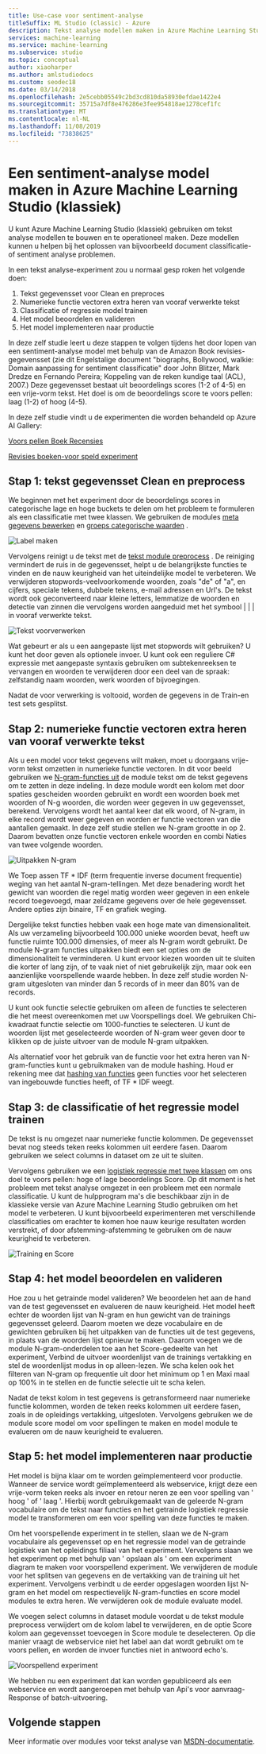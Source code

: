 ```yaml
---
title: Use-case voor sentiment-analyse
titleSuffix: ML Studio (classic) - Azure
description: Tekst analyse modellen maken in Azure Machine Learning Studio (klassiek) met behulp van modules voor tekst voorverwerken, N-gram of functie-hashing
services: machine-learning
ms.service: machine-learning
ms.subservice: studio
ms.topic: conceptual
author: xiaoharper
ms.author: amlstudiodocs
ms.custom: seodec18
ms.date: 03/14/2018
ms.openlocfilehash: 2e5cebb05549c2bd3cd810da58930efdae1422e4
ms.sourcegitcommit: 35715a7df8e476286e3fee954818ae1278cef1fc
ms.translationtype: MT
ms.contentlocale: nl-NL
ms.lasthandoff: 11/08/2019
ms.locfileid: "73838625"
---
```

# <a name="create-a-sentiment-analysis-model-in-azure-machine-learning-studio-classic"></a>Een sentiment-analyse model maken in Azure Machine Learning Studio (klassiek)

U kunt Azure Machine Learning Studio (klassiek) gebruiken om tekst analyse modellen te bouwen en te operationeel maken. Deze modellen kunnen u helpen bij het oplossen van bijvoorbeeld document classificatie-of sentiment analyse problemen.

In een tekst analyse-experiment zou u normaal gesp roken het volgende doen:

1. Tekst gegevensset voor Clean en preproces
2. Numerieke functie vectoren extra heren van vooraf verwerkte tekst
3. Classificatie of regressie model trainen
4. Het model beoordelen en valideren
5. Het model implementeren naar productie

In deze zelf studie leert u deze stappen te volgen tijdens het door lopen van een sentiment-analyse model met behulp van de Amazon Book revisies-gegevensset (zie dit Engelstalige document "biographs, Bollywood, walkie: Domain aanpassing for sentiment classificatie" door John Blitzer, Mark Dredze en Fernando Pereira; Koppeling van de reken kundige taal (ACL), 2007.) Deze gegevensset bestaat uit beoordelings scores (1-2 of 4-5) en een vrije-vorm tekst. Het doel is om de beoordelings score te voors pellen: laag (1-2) of hoog (4-5).

In deze zelf studie vindt u de experimenten die worden behandeld op Azure AI Gallery:

[Voors pellen Boek Recensies](https://gallery.azure.ai/Experiment/Predict-Book-Reviews-1)

[Revisies boeken-voor speld experiment](https://gallery.azure.ai/Experiment/Predict-Book-Reviews-Predictive-Experiment-1)

## <a name="step-1-clean-and-preprocess-text-dataset"></a>Stap 1: tekst gegevensset Clean en preprocess
We beginnen met het experiment door de beoordelings scores in categorische lage en hoge buckets te delen om het probleem te formuleren als een classificatie met twee klassen. We gebruiken de modules [meta gegevens bewerken](https://msdn.microsoft.com/library/azure/dn905986.aspx) en [groeps categorische waarden](https://msdn.microsoft.com/library/azure/dn906014.aspx) .

![Label maken](./media/text-analytics-module-tutorial/create-label.png)

Vervolgens reinigt u de tekst met de [tekst module preprocess](https://msdn.microsoft.com/library/azure/mt762915.aspx) . De reiniging vermindert de ruis in de gegevensset, helpt u de belangrijkste functies te vinden en de nauw keurigheid van het uiteindelijke model te verbeteren. We verwijderen stopwords-veelvoorkomende woorden, zoals "de" of "a", en cijfers, speciale tekens, dubbele tekens, e-mail adressen en Url's. De tekst wordt ook geconverteerd naar kleine letters, lemmatize de woorden en detectie van zinnen die vervolgens worden aangeduid met het symbool | | | in vooraf verwerkte tekst.

![Tekst voorverwerken](./media/text-analytics-module-tutorial/preprocess-text.png)

Wat gebeurt er als u een aangepaste lijst met stopwords wilt gebruiken? U kunt het door geven als optionele invoer. U kunt ook een reguliere C# expressie met aangepaste syntaxis gebruiken om subtekenreeksen te vervangen en woorden te verwijderen door een deel van de spraak: zelfstandig naam woorden, werk woorden of bijvoegingen.

Nadat de voor verwerking is voltooid, worden de gegevens in de Train-en test sets gesplitst.

## <a name="step-2-extract-numeric-feature-vectors-from-pre-processed-text"></a>Stap 2: numerieke functie vectoren extra heren van vooraf verwerkte tekst
Als u een model voor tekst gegevens wilt maken, moet u doorgaans vrije-vorm tekst omzetten in numerieke functie vectoren. In dit voor beeld gebruiken we [N-gram-functies uit](https://msdn.microsoft.com/library/azure/mt762916.aspx) de module tekst om de tekst gegevens om te zetten in deze indeling. In deze module wordt een kolom met door spaties gescheiden woorden gebruikt en wordt een woorden boek met woorden of N-g woorden, die worden weer gegeven in uw gegevensset, berekend. Vervolgens wordt het aantal keer dat elk woord, of N-gram, in elke record wordt weer gegeven en worden er functie vectoren van die aantallen gemaakt. In deze zelf studie stellen we N-gram grootte in op 2. Daarom bevatten onze functie vectoren enkele woorden en combi Naties van twee volgende woorden.

![Uitpakken N-gram](./media/text-analytics-module-tutorial/extract-ngrams.png)

We Toep assen TF * IDF (term frequentie inverse document frequentie) weging van het aantal N-gram-tellingen. Met deze benadering wordt het gewicht van woorden die regel matig worden weer gegeven in een enkele record toegevoegd, maar zeldzame gegevens over de hele gegevensset. Andere opties zijn binaire, TF en grafiek weging.

Dergelijke tekst functies hebben vaak een hoge mate van dimensionaliteit. Als uw verzameling bijvoorbeeld 100.000 unieke woorden bevat, heeft uw functie ruimte 100.000 dimensies, of meer als N-gram wordt gebruikt. De module N-gram functies uitpakken biedt een set opties om de dimensionaliteit te verminderen. U kunt ervoor kiezen woorden uit te sluiten die korter of lang zijn, of te vaak niet of niet gebruikelijk zijn, maar ook een aanzienlijke voorspellende waarde hebben. In deze zelf studie worden N-gram uitgesloten van minder dan 5 records of in meer dan 80% van de records.

U kunt ook functie selectie gebruiken om alleen de functies te selecteren die het meest overeenkomen met uw Voorspellings doel. We gebruiken Chi-kwadraat functie selectie om 1000-functies te selecteren. U kunt de woorden lijst met geselecteerde woorden of N-gram weer geven door te klikken op de juiste uitvoer van de module N-gram uitpakken.

Als alternatief voor het gebruik van de functie voor het extra heren van N-gram-functies kunt u gebruikmaken van de module hashing. Houd er rekening mee dat [hashing van functies](https://msdn.microsoft.com/library/azure/dn906018.aspx) geen functies voor het selecteren van ingebouwde functies heeft, of TF * IDF weegt.

## <a name="step-3-train-classification-or-regression-model"></a>Stap 3: de classificatie of het regressie model trainen
De tekst is nu omgezet naar numerieke functie kolommen. De gegevensset bevat nog steeds teken reeks kolommen uit eerdere fasen. Daarom gebruiken we select columns in dataset om ze uit te sluiten.

Vervolgens gebruiken we een [logistiek regressie met twee klassen](https://msdn.microsoft.com/library/azure/dn905994.aspx) om ons doel te voors pellen: hoge of lage beoordelings Score. Op dit moment is het probleem met tekst analyse omgezet in een probleem met een normale classificatie. U kunt de hulpprogram ma's die beschikbaar zijn in de klassieke versie van Azure Machine Learning Studio gebruiken om het model te verbeteren. U kunt bijvoorbeeld experimenteren met verschillende classificaties om erachter te komen hoe nauw keurige resultaten worden verstrekt, of door afstemming-afstemming te gebruiken om de nauw keurigheid te verbeteren.

![Training en Score](./media/text-analytics-module-tutorial/scoring-text.png)

## <a name="step-4-score-and-validate-the-model"></a>Stap 4: het model beoordelen en valideren
Hoe zou u het getrainde model valideren? We beoordelen het aan de hand van de test gegevensset en evalueren de nauw keurigheid. Het model heeft echter de woorden lijst van N-gram en hun gewicht van de trainings gegevensset geleerd. Daarom moeten we deze vocabulaire en de gewichten gebruiken bij het uitpakken van de functies uit de test gegevens, in plaats van de woorden lijst opnieuw te maken. Daarom voegen we de module N-gram-onderdelen toe aan het Score-gedeelte van het experiment, Verbind de uitvoer woordenlijst van de trainings vertakking en stel de woordenlijst modus in op alleen-lezen. We scha kelen ook het filteren van N-gram op frequentie uit door het minimum op 1 en Maxi maal op 100% in te stellen en de functie selectie uit te scha kelen.

Nadat de tekst kolom in test gegevens is getransformeerd naar numerieke functie kolommen, worden de teken reeks kolommen uit eerdere fasen, zoals in de opleidings vertakking, uitgesloten. Vervolgens gebruiken we de module score model om voor spellingen te maken en model module te evalueren om de nauw keurigheid te evalueren.

## <a name="step-5-deploy-the-model-to-production"></a>Stap 5: het model implementeren naar productie
Het model is bijna klaar om te worden geïmplementeerd voor productie. Wanneer de service wordt geïmplementeerd als webservice, krijgt deze een vrije-vorm teken reeks als invoer en retour neren ze een voor spelling van ' hoog ' of ' laag '. Hierbij wordt gebruikgemaakt van de geleerde N-gram vocabulaire om de tekst naar functies en het getrainde logistiek regressie model te transformeren om een voor spelling van deze functies te maken. 

Om het voorspellende experiment in te stellen, slaan we de N-gram vocabulaire als gegevensset op en het regressie model van de getrainde logistiek van het opleidings filiaal van het experiment. Vervolgens slaan we het experiment op met behulp van ' opslaan als ' om een experiment diagram te maken voor voorspellend experiment. We verwijderen de module voor het splitsen van gegevens en de vertakking van de training uit het experiment. Vervolgens verbindt u de eerder opgeslagen woorden lijst N-gram en het model om respectievelijk N-gram-functies en score model modules te extra heren. We verwijderen ook de module evaluate model.

We voegen select columns in dataset module voordat u de tekst module preprocess verwijdert om de kolom label te verwijderen, en de optie Score kolom aan gegevensset toevoegen in Score module te deselecteren. Op die manier vraagt de webservice niet het label aan dat wordt gebruikt om te voors pellen, en worden de invoer functies niet in antwoord echo's.

![Voorspellend experiment](./media/text-analytics-module-tutorial/predictive-text.png)

We hebben nu een experiment dat kan worden gepubliceerd als een webservice en wordt aangeroepen met behulp van Api's voor aanvraag-Response of batch-uitvoering.

## <a name="next-steps"></a>Volgende stappen
Meer informatie over modules voor tekst analyse van [MSDN-documentatie](https://msdn.microsoft.com/library/azure/dn905886.aspx).

